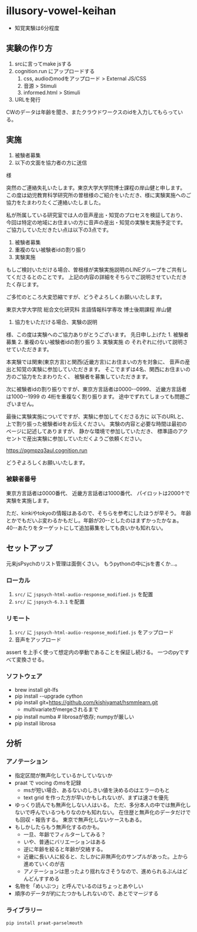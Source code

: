 # illusory-vowel-keihan

* 知覚実験は6分程度

## 実験の作り方

1. srcに言ってmake jsする
1. cognition.run にアップロードする
    1. css, audioのmodをアップロード > External JS/CSS
    1. 音源 > Stimuli
    1. informed.html > Stimuli
1. URLを発行

CWのデータは年齢を聞き、またクラウドワークスのidを入力してもらっている。

## 実施

1. 被験者募集
1. 以下の文面を協力者の方に送信

<name>様

突然のご連絡失礼いたします。東京大学大学院博士課程の岸山健と申します。
この度は幼児教育科学研究所の曽根様のご紹介をいただき、<name>様に実験実施へのご協力をたまわりたくご連絡いたしました。

私が所属している研究室では人の音声産出・知覚のプロセスを検証しており、
今回は特定の地域にお住まいの方に音声の産出・知覚の実験を実施予定です。
ご協力していただきたい点は以下の3点です。

1. 被験者募集
1. 重複のない被験者idの割り振り
1. 実験実施

もしご検討いただける場合、曽根様が実験実施説明のLINEグループをご共有してくださるとのことです。
上記の内容の詳細をそちらでご説明させていただきたく存じます。

ご多忙のところ大変恐縮ですが、どうぞよろしくお願いいたします。

東京大学大学院 総合文化研究科
言語情報科学専攻 博士後期課程
岸山健

1. 協力をいただける場合、実験の説明

<name>様、この度は実験へのご協力ありがとうございます。
先日申し上げた 1. 被験者募集 2. 重複のない被験者idの割り振り 3. 実験実施 の
それぞれに付いて説明させていただきます。

本実験では関東(東京方言)と関西(近畿方言)にお住まいの方を対象に、
音声の産出と知覚の実験に参加していただきます。
そこでまずは4名、関西にお住まいの方のご協力をたまわりたく、
被験者を募集していただきます。

次に被験者idの割り振りですが、東京方言話者は0000--0999、
近畿方言話者は1000--1999 の 4桁を重複なく割り振ります。
途中でずれてしまっても問題ございません。

最後に実験実施についてですが、実験に参加してくださる方に
以下のURLと、上で割り振った被験者idをお伝えください。
実験の内容と必要な時間は最初のページに記述してありますが、
静かな環境で参加していただき、
標準語のアクセントで産出実験に参加していただくようご依頼ください。

https://qgmpzq3aul.cognition.run

どうぞよろしくお願いいたします。

### 被験者番号

東京方言話者は0000番代、
近畿方言話者は1000番代、
パイロットは2000↑で実験を実施します。

ただ、kinkiやtokyoの情報はあるので、そちらを参考にしたほうが早そう。
年齢とかでもだいぶ変わるかもだし。年齢が20--としたのはまずかったかなぁ。
40--あたりをターゲットにして追加募集をしても良いかも知れない。

## セットアップ

元来jsPsychのリスト管理は面倒くさい。
もうpythonの中にjsを書くか...。

### ローカル

1. `src/` に `jspsych-html-audio-response_modified.js` を配置
1. `src/` に `jspsych-6.3.1` を配置

### リモート

1. `src/` に `jspsych-html-audio-response_modified.js` をアップロード
1. 音声をアップロード

assert を上手く使って想定内の挙動であることを保証し続ける。
一つのpyですべて変換させる。

### ソフトウェア

- brew install git-lfs
- pip install --upgrade cython
- pip install git+https://github.com/kishiyamat/hsmmlearn.git
    - multivariateがmergeされるまで
- pip install numba # librosaが依存; numpyが厳しい
- pip install librosa

## 分析


### アノテーション

- 指定区間が無声化しているかしていないか
- praat で vocing のmsを記録
    - msが短い場合、あるないのしきい値を決めるのはエラーのもと
    - text grid を作った方が早いかもしれないが、まずは速さを優先
- ゆっくり読んでも無声化しない人はいる。
  ただ、多分本人の中では無声化しないで呼んでいるつもりなのかも知れない。
  在住歴と無声化のデータだけでも回収・報告する。
  東京で無声化しないケースもある。
- もしかしたらもう無声化するのかも。
    - 一旦、年齢でフィルターしてみる？
    - いや、普通にバリエーションはある
    - 逆に年齢を絞ると年齢が交絡する。
    - 近畿に長い人に絞ると、たしかに非無声化のサンプルがあった。上から進めていくのが吉
    - アノテーションは思ったより揺れなさそうなので、進められるぶんはどんどんすすめる
- 名物を「めいぶつ」と呼んでいるのはちょっとあやしい
- 順序のデータが約にたつかもしれないので、あとでマージする

### ライブラリー

```
pip install praat-parselmouth
```


